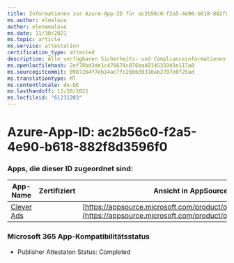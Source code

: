 ```yaml
---
title: Informationen zur Azure-App-ID für ac2b56c0-f2a5-4e90-b618-882f8d3596f0
ms.author: elmalova
author: elenamalova
ms.date: 11/30/2021
ms.topic: article
ms.service: attestation
certification_type: attested
description: Alle verfügbaren Sicherheits- und Complianceinformationen für ac2b56c0-f2a5-4e90-b618-882f8d3596f0.
ms.openlocfilehash: 2ef78bd3de1c476674c076ba40145359d1e117a8
ms.sourcegitcommit: 0987264f7eb14ac7fc2666d9310ab2707e0f25ad
ms.translationtype: MT
ms.contentlocale: de-DE
ms.lasthandoff: 11/30/2021
ms.locfileid: "61231203"
---
```

# <a name="azure-app-id-ac2b56c0-f2a5-4e90-b618-882f8d3596f0"></a>Azure-App-ID: ac2b56c0-f2a5-4e90-b618-882f8d3596f0


### <a name="apps-associated-with-this-id"></a>Apps, die dieser ID zugeordnet sind:
| **App-Name** | **Zertifiziert** | **Ansicht in AppSource** |
|--------------|---------------|-----------------------|
| [Clever Ads](https://docs.microsoft.com/microsoft-365-app-certification/forward/WA200001182) |  | [https://appsource.microsoft.com/product/office/WA200001182](https://appsource.microsoft.com/product/office/WA200001182) |

### <a name="microsoft-365-app-compliance-status"></a>Microsoft 365 App-Kompatibilitätsstatus
- Publisher Attestaton Status: Completed
